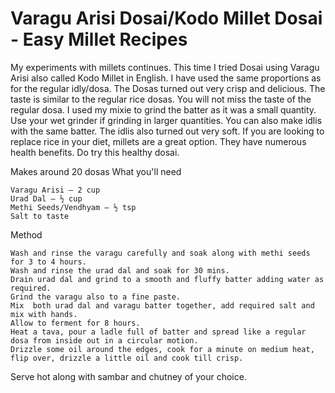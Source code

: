 #  Varagu Arisi Dosai/Kodo Millet Dosai - Easy Millet Recipes

My experiments with millets continues. This time I tried Dosai using Varagu Arisi also called Kodo Millet in English. I have used the same proportions as for the regular idly/dosa. The Dosas turned out very crisp and delicious. The taste is similar to the regular rice dosas. You will not miss the taste of the regular dosa. I used my mixie to grind the batter as it was a small quantity. Use your wet grinder if grinding in larger quantities. You can also make idlis with the same batter. The idlis also turned out very soft.
If you are looking to replace rice in your diet, millets are a great option. They have numerous health benefits. Do try this healthy dosai.



Makes around 20 dosas
What you'll need

    Varagu Arisi – 2 cup
    Urad Dal – ½ cup
    Methi Seeds/Vendhyam – ½ tsp
    Salt to taste


Method

    Wash and rinse the varagu carefully and soak along with methi seeds for 3 to 4 hours.
    Wash and rinse the urad dal and soak for 30 mins.
    Drain urad dal and grind to a smooth and fluffy batter adding water as required.
    Grind the varagu also to a fine paste.
    Mix  both urad dal and varagu batter together, add required salt and mix with hands.
    Allow to ferment for 8 hours.
    Heat a tava, pour a ladle full of batter and spread like a regular dosa from inside out in a circular motion.
    Drizzle some oil around the edges, cook for a minute on medium heat, flip over, drizzle a little oil and cook till crisp.


Serve hot along with sambar and chutney of your choice.